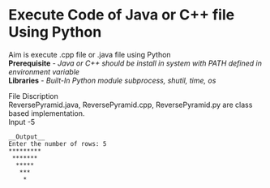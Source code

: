 # Execute Code of Java or C++ file Using Python
Aim is execute .cpp file or .java file using Python\
__Prerequisite__ - _Java or C++ should be install in system with PATH defined in environment variable_\
__Libraries__ - _Built-In Python module subprocess, shutil, time, os_

File Discription\
ReversePyramid.java, ReversePyramid.cpp, ReversePyramid.py are class based implementation.\
Input -5

```
__Output__
Enter the number of rows: 5
*********
 *******
  *****
   ***
    *
 ```

